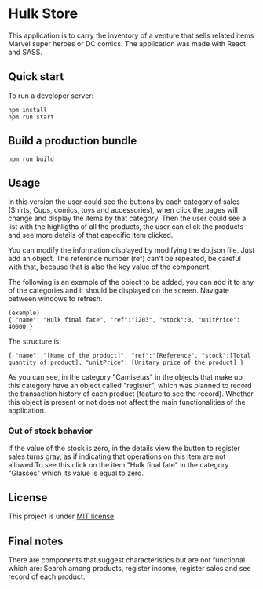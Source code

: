 # Hulk Store
This application is to carry the inventory of a venture that sells related items Marvel super heroes or DC comics.
The application was made with React and SASS.

## Quick start
To run a developer server:
```
npm install
npm run start
```
## Build a production bundle
```
npm run build

```

## Usage
In this version the user could see the buttons by each category of sales (Shirts, Cups, comics, toys and accessories), when click the pages will change and display the items by that category. Then the user could see a list with the highligths of all the products, the user can click the products and see more details of that especific item clicked.

You can modify the information displayed by modifying the db.json file. Just add an  object. The reference number (ref) can't be repeated, be careful with that, because that is also the key value of the component.

The following is an example of the object to be added, you can add it to any of the categories and it should be displayed on the screen. Navigate between windows to refresh.
```
(example)
{ "name": "Hulk final fate", "ref":"1203", "stock":0, "unitPrice": 40000 } 
```
The structure is:
```
{ "name": "[Name of the product]", "ref":"[Reference", "stock":[Total quantity of product], "unitPrice": [Unitary price of the product] } 
```

As you can see, in the category "Camisetas" in the objects that make up this category have an object called "register", which was planned to record the transaction history of each product (feature to see the record). Whether this object is present or not does not affect the main functionalities of the application.

### Out of stock behavior

If the value of the stock is zero, in the details view the button to register sales turns gray, as if indicating that operations on this item are not allowed.To see this click on the item "Hulk final fate" in the category "Glasses" which its value is equal to zero.

## License
This project is under [MIT license](https://opensource.org/licenses/MIT).

## Final notes
There are components that suggest characteristics but are not functional which are: Search among products, register income, register sales and see record of each product. 